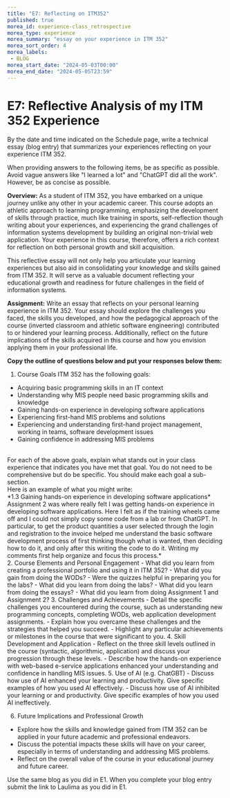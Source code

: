 ```yaml
---
title: "E7: Reflecting on ITM352"
published: true
morea_id: experience-class_retrospective
morea_type: experience
morea_summary: "essay on your experience in ITM 352"
morea_sort_order: 4
morea_labels:
 - BLOG
morea_start_date: "2024-05-03T00:00"
morea_end_date: "2024-05-05T23:59"
---
```


# E7: Reflective Analysis of my ITM 352 Experience

By the date and time indicated on the Schedule page, write a technical essay (blog entry) that summarizes your experiences reflecting on your experience ITM 352.

When providing answers to the following items, be as specific as possible. Avoid vague answers like "I learned a lot" and "ChatGPT did all the work". However, be as concise as possible.

**Overview:**
As a student of ITM 352, you have embarked on a unique journey unlike any other in your academic career. This course adopts an athletic approach to learning programming, emphasizing the development of skills through practice, much like training in sports, self-reflection though writing about your experiences, and experiencing the grand challenges of information systems development by building an original non-trivial web application. Your experience in this course, therefore, offers a rich context for reflection on both personal growth and skill acquisition.

This reflective essay will not only help you articulate your learning experiences but also aid in consolidating your knowledge and skills gained from ITM 352. It will serve as a valuable document reflecting your educational growth and readiness for future challenges in the field of information systems.


**Assignment:**
Write an essay that reflects on your personal learning experience in ITM 352. Your essay should explore the challenges you faced, the skills you developed, and how the pedagogical approach of the course (inverted classroom and athletic software engineering) contributed to or hindered your learning process. Additionally, reflect on the future implications of the skills acquired in this course and how you envision applying them in your professional life.

 **Copy the outline of questions below and put your responses below them:**

1.	Course Goals
ITM 352 has the following goals:
   - Acquiring basic programming skills in an IT context
   - Understanding why MIS people need basic programming skills and knowledge
   - Gaining hands-on experience in developing software applications
   - Experiencing first-hand MIS problems and solutions
   - Experiencing and understanding first-hand project management, working in teams, software development issues
   - Gaining confidence in addressing MIS problems
<br>
For each of the above goals, explain what stands out in your class experience that indicates you have met that goal. You do not need to be comprehensive but do be specific. You should make each goal a sub-section.
<br>
Here is an example of what you might write:  
<br>
*1.3	Gaining hands-on experience in developing software applications*
<br>
Assignment 2 was where really felt I was getting hands-on experience in developing software applications. Here I felt as if the training wheels came off and I could not simply copy some code from a lab or from ChatGPT. In particular, to get the product quantities a user selected through the login and registration to the invoice helped me understand the basic software development process of first thinking though what is wanted, then deciding how to do it, and only after this writing the code to do it. Writing my comments first help organize and focus this process.*
<br>
2.	Course Elements and Personal Engagement
   - What did you learn from creating a professional portfolio and using it in ITM 352?
   - What did you gain from doing the WODs?
   - Were the quizzes helpful in preparing you for the labs?
   - What did you learn from doing the labs?
   - What did you learn from doing the essays?
   - What did you learn from doing Assignment 1 and Assignment 2?
3.	Challenges and Achievements
   - Detail the specific challenges you encountered during the course, such as understanding new programming concepts, completing WODs, web application development assignments.
   - Explain how you overcame these challenges and the strategies that helped you succeed.
   - Highlight any particular achievements or milestones in the course that were significant to you.
4.	Skill Development and Application
   - Reflect on the three skill levels outlined in the course (syntactic, algorithmic, application) and discuss your progression through these levels.
   - Describe how the hands-on experience with web-based e-service applications enhanced your understanding and confidence in handling MIS issues.
5.	Use of AI (e.g. ChatGBT) 
   - Discuss how use of AI enhanced your learning and productivity. Give specific examples of how you used AI effectively.
   - Discuss how use of AI inhibited your learning or and productivity. Give specific examples of how you used AI ineffectively.

6.	Future Implications and Professional Growth 
   - Explore how the skills and knowledge gained from ITM 352 can be applied in your future academic and professional endeavors.
   - Discuss the potential impacts these skills will have on your career, especially in terms of understanding and addressing MIS problems.
   - Reflect on the overall value of the course in your educational journey and future career.


Use the same blog as you did in E1. When you complete your blog entry submit the 
link to Laulima as you did in E1. 

